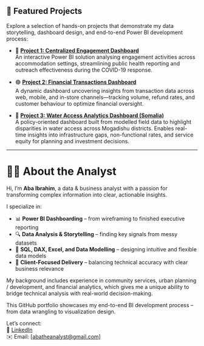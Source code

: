 ## 📌 Featured Projects

Explore a selection of hands-on projects that demonstrate my data storytelling, dashboard design, and end-to-end Power BI development process:

- 🔴 [**Project 1: Centralized Engagement Dashboard**](./Project_1_Centralized_Engagement_Dashboard)  
  An interactive Power BI solution analysing engagement activities across accommodation settings, streamlining public health reporting and outreach effectiveness during the COVID-19 response.

- 🟢 [**Project 2: Financial Transactions Dashboard**](./Project_2_Transactions_Dashboard)  
  A dynamic dashboard uncovering insights from transaction data across web, mobile, and in-store channels—tracking volume, refund rates, and customer behaviour to optimize financial oversight.

- 🔷 [**Project 3: Water Access Analytics Dashboard (Somalia)**](./Project_3_WaterAccess_Somalia)  
  A policy-oriented dashboard built from modelled field data to highlight disparities in water access across Mogadishu districts. Enables real-time insights into infrastructure gaps, non-functional rates, and service equity for planning and investment decisions.


---

# 👨‍💻 About the Analyst

Hi, I’m **Aba Ibrahim**, a data & business analyst with a passion for transforming complex information into clear, actionable insights.

I specialize in:

- 📊 **Power BI Dashboarding** – from wireframing to finished executive reporting
- 🔍 **Data Analysis & Storytelling** – finding key signals from messy datasets
- 🧮 **SQL, DAX, Excel, and Data Modelling** – designing intuitive and flexible data models
- 📁 **Client-Focused Delivery** – balancing technical accuracy with clear business relevance

My background includes experience in community services, urban planning / development, and financial analytics, which gives me a unique ability to bridge technical analysis with real-world decision-making.

This GitHub portfolio showcases my end-to-end BI development process – from data wrangling to visualization design.

Let’s connect:  
🔗 [LinkedIn](https://www.linkedin.com/in/aba-ibrahim)  
✉️ Email: [abatheanalyst@gmail.com]
